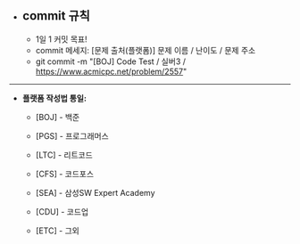 - **commit 규칙**
    - 
    - 1일 1 커밋 목표!
    - commit 메세지: [문제 출처(플랫폼)] 문제 이름 / 난이도 / 문제 주소
    - git commit -m "[BOJ] Code Test / 실버3 / https://www.acmicpc.net/problem/2557"

---


- **플랫폼 작성법 통일:**

  - [BOJ] - 백준

  - [PGS] - 프로그래머스

  - [LTC] - 리트코드

  - [CFS] - 코드포스

  - [SEA] - 삼성SW Expert Academy

  - [CDU] - 코드업

  - [ETC] - 그외